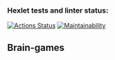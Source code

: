 ### Hexlet tests and linter status:
[![Actions Status](https://github.com/YanaLysukha/frontend-project-44/workflows/hexlet-check/badge.svg)](https://github.com/YanaLysukha/frontend-project-44/actions)
[![Maintainability](https://api.codeclimate.com/v1/badges/2070fa5f1d37f161a93e/maintainability)](https://codeclimate.com/github/YanaLysukha/frontend-project-44/maintainability)
## Brain-games
